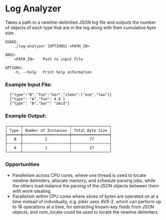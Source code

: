 # Log Analyzer

Takes a path to a newline-delimited JSON log file and outputs the number of objects of each type that are in the log along with their cumulative byte size.

```
USAGE:
    ./log-analyzer [OPTIONS] <PATH_IN>

ARGS:
    <PATH_IN>    Path to input file

OPTIONS:
    -h, --help   Print help information
```

### Example Input File:

```
  {"type":"B","foo":"bar","items":["one","two"]}
  {"type": "A","foo": 4.0 }
  {"type": "B","bar": "abcd"}
```

### Example Output:

```
┌──────┬─────────────────────┬─────────────────┐
│ Type ┆ Number of Instances ┆ Total Byte Size │
╞══════╪═════════════════════╪═════════════════╡
│   B  ┆          2          ┆        77       │
├╌╌╌╌╌╌┼╌╌╌╌╌╌╌╌╌╌╌╌╌╌╌╌╌╌╌╌╌┼╌╌╌╌╌╌╌╌╌╌╌╌╌╌╌╌╌┤
│   A  ┆          1          ┆        27       │
└──────┴─────────────────────┴─────────────────┘
```

### Opportunities

- Parallelism across CPU cores, where one thread is used to locate newline delimiters, allocate memory, and schedule parsing jobs, while the others load-balance the parsing of the JSON objects between them with work-stealing.
- Parallelism within CPU cores where slices of bytes are operated on at a time instead of individually, e.g. pikkr uses AVX-2, which can perform up to 16 operations at a time, for extracting known-key fields from JSON objects, and nom_locate could be used to locate the newline delimiters.
